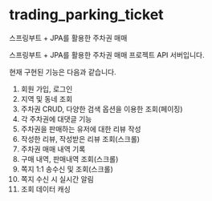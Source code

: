# trading_parking_ticket
스프링부트 + JPA를 활용한 주차권 매매

스프링부트 + JPA를 활용한 주차권 매매 프로젝트 API 서버입니다.

현재 구현된 기능은 다음과 같습니다.
1. 회원 가입, 로그인
2. 지역 및 동네 조회
3. 주차권 CRUD, 다양한 검색 옵션을 이용한 조회(페이징)
4. 각 주차권에 대댓글 기능
5. 주차권을 판매하는 유저에 대한 리뷰 작성
6. 작성한 리뷰, 작성받은 리뷰 조회(스크롤)
7. 주차권 매매 내역 기록
8. 구매 내역, 판매내역 조회(스크롤)
9. 쪽지 1:1 송수신 및 조회(스크롤)
10. 쪽지 수신 시 실시간 알림
11. 조회 데이터 캐싱
